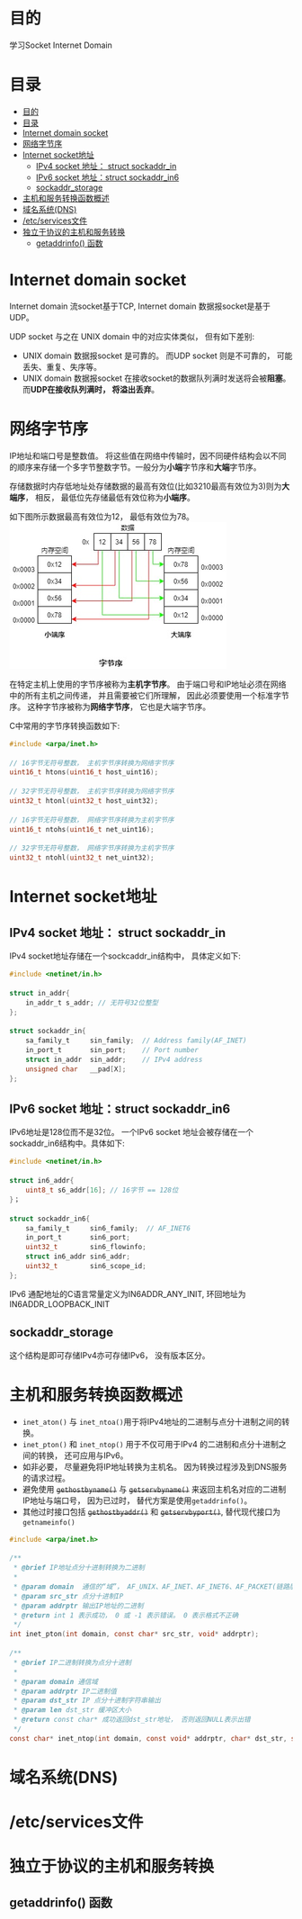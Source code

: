 # 目的
学习Socket Internet Domain

# 目录
- [目的](#目的)
- [目录](#目录)
- [Internet domain socket](#internet-domain-socket)
- [网络字节序](#网络字节序)
- [Internet socket地址](#internet-socket地址)
  - [IPv4 socket 地址： struct sockaddr_in](#ipv4-socket-地址-struct-sockaddr_in)
  - [IPv6 socket 地址：struct sockaddr_in6](#ipv6-socket-地址struct-sockaddr_in6)
  - [sockaddr_storage](#sockaddr_storage)
- [主机和服务转换函数概述](#主机和服务转换函数概述)
- [域名系统(DNS)](#域名系统dns)
- [/etc/services文件](#etcservices文件)
- [独立于协议的主机和服务转换](#独立于协议的主机和服务转换)
  - [getaddrinfo() 函数](#getaddrinfo-函数)


# Internet domain socket
Internet domain 流socket基于TCP, Internet domain 数据报socket是基于UDP。 

UDP socket 与之在 UNIX domain 中的对应实体类似， 但有如下差别:
- UNIX domain 数据报socket 是可靠的。 而UDP socket 则是不可靠的， 可能丢失、重复、失序等。
- UNIX domain 数据报socket 在接收socket的数据队列满时发送将会被**阻塞**。 而**UDP在接收队列满时， 将溢出丢弃**。


# 网络字节序
IP地址和端口号是整数值。 将这些值在网络中传输时，因不同硬件结构会以不同的顺序来存储一个多字节整数字节。一般分为**小端**字节序和**大端**字节序。

存储数据时内存低地址处存储数据的最高有效位(比如3210最高有效位为3)则为**大端序**， 相反， 最低位先存储最低有效位称为**小端序**。

如下图所示数据最高有效位为12， 最低有效位为78。
![字节序](img/byte-order.jpg)

在特定主机上使用的字节序被称为**主机字节序**。 由于端口号和IP地址必须在网络中的所有主机之间传递， 并且需要被它们所理解， 因此必须要使用一个标准字节序。 这种字节序被称为**网络字节序**， 它也是大端字节序。

C中常用的字节序转换函数如下: 

```c
#include <arpa/inet.h>

// 16字节无符号整数， 主机字节序转换为网络字节序
uint16_t htons(uint16_t host_uint16);

// 32字节无符号整数， 主机字节序转换为网络字节序
uint32_t htonl(uint32_t host_uint32);

// 16字节无符号整数， 网络字节序转换为主机字节序
uint16_t ntohs(uint16_t net_uint16);

// 32字节无符号整数， 网络字节序转换为主机字节序
uint32_t ntohl(uint32_t net_uint32);
```

# Internet socket地址

## IPv4 socket 地址： struct sockaddr_in

IPv4 socket地址存储在一个sockcaddr_in结构中， 具体定义如下:

```c
#include <netinet/in.h>

struct in_addr{
    in_addr_t s_addr; // 无符号32位整型
};

struct sockaddr_in{
    sa_family_t     sin_family;  // Address family(AF_INET)
    in_port_t       sin_port;    // Port number
    struct in_addr  sin_addr;    // IPv4 address
    unsigned char   __pad[X];
};

```


## IPv6 socket 地址：struct sockaddr_in6

IPv6地址是128位而不是32位。 一个IPv6 socket 地址会被存储在一个sockaddr_in6结构中。具体如下:
```c
#include <netinet/in.h>

struct in6_addr{
    uint8_t s6_addr[16]; // 16字节 == 128位
}；

struct sockaddr_in6{
    sa_family_t     sin6_family;  // AF_INET6
    in_port_t       sin6_port;
    uint32_t        sin6_flowinfo;
    struct in6_addr sin6_addr;
    uint32_t        sin6_scope_id;
};

```

IPv6 通配地址的C语言常量定义为IN6ADDR_ANY_INIT, 环回地址为 IN6ADDR_LOOPBACK_INIT

## sockaddr_storage
这个结构是即可存储IPv4亦可存储IPv6， 没有版本区分。

# 主机和服务转换函数概述

- `inet_aton()` 与 `inet_ntoa()`用于将IPv4地址的二进制与点分十进制之间的转换。
- `inet_pton()` 和 `inet_ntop()` 用于不仅可用于IPv4 的二进制和点分十进制之间的转换， 还可应用与IPv6。
- 如非必要， 尽量避免将IP地址转换为主机名。 因为转换过程涉及到DNS服务的请求过程。
- 避免使用 ~~`gethostbyname()`~~ 与  ~~`getservbyname()`~~ 来返回主机名对应的二进制IP地址与端口号， 因为已过时， 替代方案是使用`getaddrinfo()`。 
- 其他过时接口包括 ~~`gethostbyaddr()`~~ 和 ~~`getservbyport()`~~, 替代现代接口为 `getnameinfo()`



```c
#include <arpa/inet.h>

/**
 * @brief IP地址点分十进制转换为二进制
 * 
 * @param domain  通信的“域”， AF_UNIX、AF_INET、AF_INET6、AF_PACKET(链路层通信)
 * @param src_str 点分十进制IP
 * @param addrptr 输出IP地址的二进制
 * @return int 1 表示成功， 0 或 -1 表示错误。 0 表示格式不正确
 */
int inet_pton(int domain, const char* src_str, void* addrptr);

/**
 * @brief IP二进制转换为点分十进制
 * 
 * @param domain 通信域
 * @param addrptr IP二进制值
 * @param dst_str IP 点分十进制字符串输出
 * @param len dst_str 缓冲区大小
 * @return const char* 成功返回dst_str地址， 否则返回NULL表示出错
 */
const char* inet_ntop(int domain, const void* addrptr, char* dst_str, size_t len);
```

# 域名系统(DNS)


# /etc/services文件

# 独立于协议的主机和服务转换

## getaddrinfo() 函数


